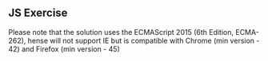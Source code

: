 ## JS Exercise

Please note that the solution uses the ECMAScript 2015 (6th Edition, ECMA-262), hense will not support IE but is compatible with Chrome (min version - 42) and Firefox (min version - 45)
